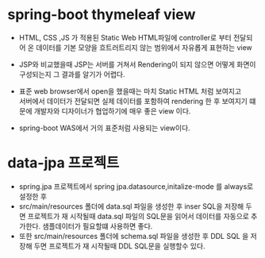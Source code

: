 # spring-boot thymeleaf view
* HTML, CSS ,JS 가 적용된 Static Web HTML파일에 controller로 부터 전달되어 온 데이터를
기본 모양을 흐트러트리지 않는 범위에서 자유롭게 표현하는 view

* JSP와 비교했을때 JSP는 서버를 거쳐서 Rendering이 되지  않으면 어떻게 화면이 구성되는지 
그 결과를 알기가 어렵다.

* 표준 web browser에서 open을 했을때는 마치 Static HTML 처럼 보여지고  
서버에서 데이터가 전달되면 실제 데이터를 포함하여 rendering 한 후 보여지기 떄문에
개발자와 디자이너가 협업하기에 매우 좋은 view 이다.

* spring-boot WAS에서 거의 표준처럼 사용되는 view이다.

# data-jpa 프로젝트
* spring.jpa 프로젝트에서 spring jpa.datasource,initalize-mode 를 always로 설정한 후
* src/main/resources 폴더에 data.sql 파일을 생성한 후 inser SQL을 저장해 두면
프로젝트가 재 시작될때 data.sql 파일의 SQL문을 읽어서 데이터를 자동으로 추가한다.
샘플데이터가 필요할떄 사용하면 좋다.
* 또한
src/main/resources 폴더에 schema.sql 파일을 생성한 후 DDL SQL 을 저장해 두면
프로젝트가 재 시작될때 DDL SQL문을 실행할수 있다.